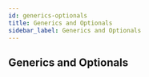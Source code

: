```yaml
---
id: generics-optionals
title: Generics and Optionals
sidebar_label: Generics and Optionals
---
```


## Generics and Optionals